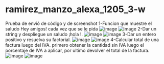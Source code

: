 # ramirez_manzo_alexa_1205_3-w
Prueba de envió de código y de screenshot
1-Funcion que muestre el saludo Hey amigos! cada vez que se le pida
![image](https://github.com/user-attachments/assets/88f22832-cf07-492e-9283-19e6685a975e)
![image](https://github.com/user-attachments/assets/0811ba0b-e029-4857-b696-86ea8a1d42f2)
2-Dar un string <nombre> y despliegue un saludo ¡hola <nombre>!.
![image](https://github.com/user-attachments/assets/4536f7d3-c124-47a4-a436-c5ea4181e7cb)
![image](https://github.com/user-attachments/assets/18f76dee-1c69-4913-a0cf-d4eb2ae030bf)
3-Dar un entero positivo y resuelva su factorial.
![image](https://github.com/user-attachments/assets/a7d292cb-e084-4491-b996-01743e59b763)
![image](https://github.com/user-attachments/assets/a52e1768-3a95-46f9-850b-283ed5796fe8)
4-Calcular total de una factura luego del IVA. primero obtener la cantidad sin IVA 
luego el porcentaje de IVA a aplicar, por ultimo devolver el total de la factura. 
![image](https://github.com/user-attachments/assets/71f13b52-012f-4747-9a3f-8776c715bb60)
![image](https://github.com/user-attachments/assets/e70d49f9-20c3-4fec-8b29-feaa9abd0c0f)







